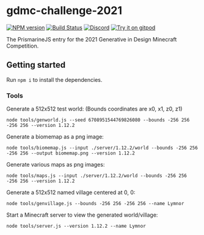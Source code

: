 # gdmc-challenge-2021

[![NPM version](https://img.shields.io/npm/v/gdmc-challenge-2021.svg)](http://npmjs.com/package/gdmc-challenge-2021)
[![Build Status](https://github.com/PrismarineJS/gdmc-challenge-2021/workflows/CI/badge.svg)](https://github.com/PrismarineJS/gdmc-challenge-2021/actions?query=workflow%3A%22CI%22)
[![Discord](https://img.shields.io/badge/chat-on%20discord-brightgreen.svg)](https://discord.gg/GsEFRM8)
[![Try it on gitpod](https://img.shields.io/badge/try-on%20gitpod-brightgreen.svg)](https://gitpod.io/#https://github.com/PrismarineJS/gdmc-challenge-2021)

The PrismarineJS entry for the 2021 Generative in Design Minecraft Competition.

## Getting started

Run `npm i` to install the dependencies.

### Tools

Generate a 512x512 test world:
(Bounds coordinates are x0, x1, z0, z1)
```
node tools/genworld.js --seed 6708951544769826080 --bounds -256 256 -256 256 --version 1.12.2
```

Generate a biomemap as a png image:
```
node tools/biomemap.js --input ./server/1.12.2/world --bounds -256 256 -256 256 --output biomemap.png --version 1.12.2
```

Generate various maps as png images:
```
node tools/maps.js --input ./server/1.12.2/world --bounds -256 256 -256 256 --version 1.12.2
```

Generate a 512x512 named village centered at 0, 0:
```
node tools/genvillage.js --bounds -256 256 -256 256 --name Lymnor
```

Start a Minecraft server to view the generated world/village:
```
node tools/server.js --version 1.12.2 --name Lymnor
```
